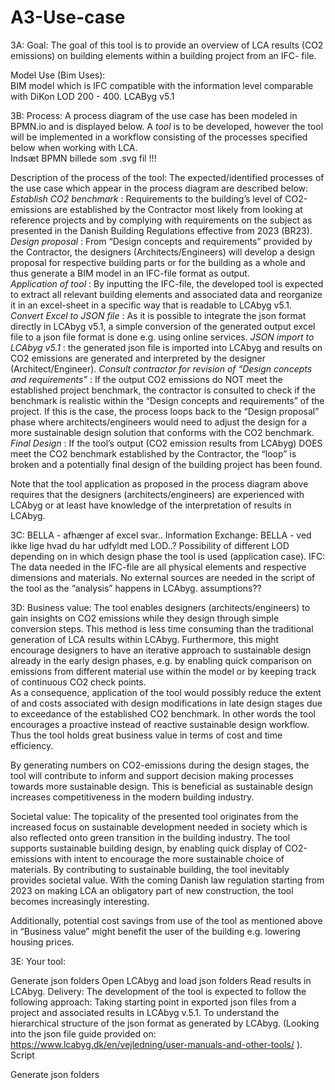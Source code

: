 # A3-Use-case

3A:
Goal: The goal of this tool is to provide an overview of LCA results (CO2 emissions) on building elements within a building project from an IFC- file.

Model Use (Bim Uses):  
BIM model which is IFC compatible with the information level comparable with DiKon LOD 200 - 400. 
LCAByg v5.1

3B:
Process: A process diagram of the use case has been modeled in BPMN.io and is displayed below. 
A *tool* is to be developed, however the tool will be implemented in a workflow consisting of the processes specified below when working with LCA.  
Indsæt BPMN billede som .svg fil !!! 

Description of the process of the tool:
The expected/identified processes of the use case which appear in the process diagram are described below:
*Establish CO2 benchmark* : Requirements to the building’s level of CO2-emissions are established by the Contractor most likely from looking at reference projects and by complying with requirements on the subject as presented in the Danish Building Regulations effective from 2023 (BR23). 
*Design proposal* : From “Design concepts and requirements” provided by the Contractor, the designers (Architects/Engineers) will develop a design proposal for respective building parts or for the building as a whole and thus generate a BIM model in an IFC-file format as output.  
*Application of tool* : By inputting the IFC-file, the developed tool is expected to extract all relevant building elements and associated data and reorganize it in an excel-sheet in a specific way that is readable to LCAbyg v5.1.
*Convert Excel to JSON file* : As it is possible to integrate the json format directly in LCAbyg v5.1, a simple conversion of the generated output excel file to a json file format is done e.g. using online services.
*JSON import to LCAbyg v5.1* : the generated json file is imported into LCAbyg and results on CO2 emissions are generated and interpreted by the designer (Architect/Engineer). 
*Consult contractor for revision of “Design concepts and requirements”* : If the output CO2 emissions do NOT meet the established project benchmark, the contractor is consulted to check if the benchmark is realistic within the “Design concepts and requirements” of the project. If this is the case, the process loops back to the “Design proposal” phase where architects/engineers would need to adjust the design for a more sustainable design solution that conforms with the CO2 benchmark. 
*Final Design* : If the tool’s output (CO2 emission results from LCAbyg) DOES meet the CO2 benchmark established by the Contractor, the “loop” is broken and a potentially final design of the building project has been found. 

Note that the tool application as proposed in the process diagram above requires that the designers (architects/engineers) are experienced with LCAbyg or at least have knowledge of the interpretation of results in LCAbyg. 

3C: BELLA - afhænger af excel svar.. 
Information Exchange: BELLA - ved ikke lige hvad du har udfyldt med LOD..? 
Possibility of different LOD depending on in which design phase the tool is used (application case). 
IFC: 
The data needed in the IFC-file are all physical elements and respective dimensions and materials. 
No external sources are needed in the script of the tool as the “analysis” happens in LCAbyg. 
assumptions??


3D:
Business value: 
The tool enables designers (architects/engineers) to gain insights on CO2 emissions while they design through simple conversion steps.
This method is less time consuming than the traditional generation of LCA results within LCAbyg. 
Furthermore, this might encourage designers to have an iterative approach to sustainable design already in the early design phases, e.g. by enabling quick comparison on emissions from different material use within the model or by keeping track of continuous CO2 check points.  
As a consequence, application of the tool would possibly reduce the extent of and costs associated with design modifications in late design stages due to exceedance of the established CO2 benchmark. In other words the tool encourages a proactive instead of reactive sustainable design workflow. 
Thus the tool holds great business value in terms of cost and time efficiency.

By generating numbers on CO2-emissions during the design stages, the tool will contribute to inform and support decision making processes towards more sustainable design. This is beneficial as sustainable design increases competitiveness in the modern building industry. 

Societal value: 
The topicality of the presented tool originates from the increased focus on sustainable development needed in society which is also reflected onto green transition in the building industry. 
The tool supports sustainable building design, by enabling quick display of CO2-emissions with intent to encourage the more sustainable choice of materials.
By contributing to sustainable building, the tool inevitably provides societal value.
With the coming Danish law regulation starting from 2023 on making LCA an obligatory part of new construction, the tool becomes increasingly interesting.

Additionally, potential cost savings from use of the tool as mentioned above in “Business value” might benefit the user of the building e.g. lowering housing prices.  

3E:
Your tool:






Generate json folders
Open LCAbyg and load json folders 
Read results in LCAbyg. 
Delivery: 
The development of the tool is expected to follow the following approach: 
Taking starting point in exported json files from a project and associated results in LCAbyg v.5.1. To understand the hierarchical structure of the json format as generated by LCAbyg. (Looking into the json file guide provided on: https://www.lcabyg.dk/en/vejledning/user-manuals-and-other-tools/ ).
Script


Generate json folders
